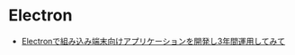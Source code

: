 # Electron

- [Electronで組み込み端末向けアプリケーションを開発し3年間運用してみて](https://zenn.dev/aktriver/articles/2021-06-electron-embedded)
